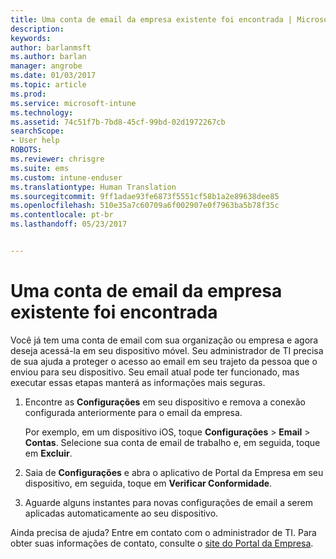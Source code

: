 ```yaml
---
title: Uma conta de email da empresa existente foi encontrada | Microsoft Docs
description: 
keywords: 
author: barlanmsft
ms.author: barlan
manager: angrobe
ms.date: 01/03/2017
ms.topic: article
ms.prod: 
ms.service: microsoft-intune
ms.technology: 
ms.assetid: 74c51f7b-7bd8-45cf-99bd-02d1972267cb
searchScope:
- User help
ROBOTS: 
ms.reviewer: chrisgre
ms.suite: ems
ms.custom: intune-enduser
ms.translationtype: Human Translation
ms.sourcegitcommit: 9ff1adae93fe6873f5551cf58b1a2e89638dee85
ms.openlocfilehash: 510e35a7c60709a6f002907e0f7963ba5b78f35c
ms.contentlocale: pt-br
ms.lasthandoff: 05/23/2017


---
```


# <a name="an-existing-company-email-account-was-found"></a>Uma conta de email da empresa existente foi encontrada

Você já tem uma conta de email com sua organização ou empresa e agora deseja acessá-la em seu dispositivo móvel. Seu administrador de TI precisa de sua ajuda a proteger o acesso ao email em seu trajeto da pessoa que o enviou para seu dispositivo. Seu email atual pode ter funcionado, mas executar essas etapas manterá as informações mais seguras.

1.  Encontre as **Configurações** em seu dispositivo e remova a conexão configurada anteriormente para o email da empresa.

    Por exemplo, em um dispositivo iOS, toque **Configurações** > **Email** > **Contas**. Selecione sua conta de email de trabalho e, em seguida, toque em **Excluir**.

2.  Saia de **Configurações** e abra o aplicativo de Portal da Empresa em seu dispositivo, em seguida, toque em **Verificar Conformidade**.

3.  Aguarde alguns instantes para novas configurações de email a serem aplicadas automaticamente ao seu dispositivo.

Ainda precisa de ajuda? Entre em contato com o administrador de TI. Para obter suas informações de contato, consulte o [site do Portal da Empresa](http://portal.manage.microsoft.com).

